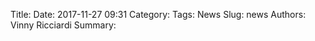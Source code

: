 Title:
Date: 2017-11-27 09:31
Category:
Tags: News
Slug: news
Authors: Vinny Ricciardi
Summary:


 <!-- start feedwind code --> <script type="text/javascript" src="https://feed.mikle.com/js/fw-loader.js" data-fw-param="55624/"></script> <!-- end feedwind code --> 

